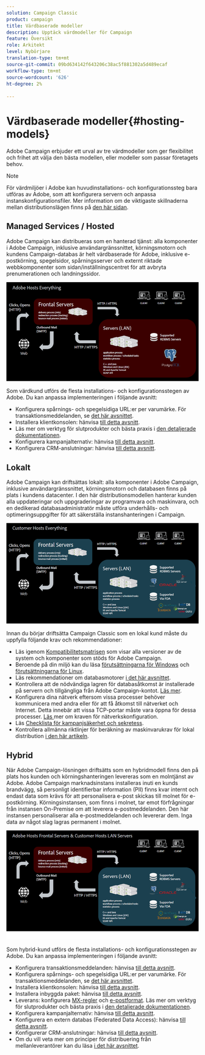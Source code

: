 ```yaml
---
solution: Campaign Classic
product: campaign
title: Värdbaserade modeller
description: Upptäck värdmodeller för Campaign
feature: Översikt
role: Arkitekt
level: Nybörjare
translation-type: tm+mt
source-git-commit: 09bd634142f643206c38ac5f881302a5d489ecaf
workflow-type: tm+mt
source-wordcount: '626'
ht-degree: 2%

---
```



# Värdbaserade modeller{#hosting-models}

Adobe Campaign erbjuder ett urval av tre värdmodeller som ger flexibilitet och frihet att välja den bästa modellen, eller modeller som passar företagets behov.

>[!NOTE]
>
>För värdmiljöer i Adobe kan huvudinstallations- och konfigurationssteg bara utföras av Adobe, som att konfigurera servern och anpassa instanskonfigurationsfiler. Mer information om de viktigaste skillnaderna mellan distributionslägen finns på [den här sidan](../../installation/using/capability-matrix.md).

## Managed Services / Hosted

Adobe Campaign kan distribueras som en hanterad tjänst: alla komponenter i Adobe Campaign, inklusive användargränssnittet, körningsmotorn och kundens Campaign-databas är helt värdbaserade för Adobe, inklusive e-postkörning, spegelsidor, spårningsserver och externt riktade webbkomponenter som sidan/inställningscentret för att avbryta prenumerationen och landningssidor.

![](assets/deployment_hosted.png)

Som värdkund utförs de flesta installations- och konfigurationsstegen av Adobe. Du kan anpassa implementeringen i följande avsnitt:

* Konfigurera spårnings- och spegelsidiga URL:er per varumärke. För transaktionsmeddelanden, se [det här avsnittet](../../message-center/using/configuring-multibranding.md).
* Installera klientkonsolen: hänvisa [till detta avsnitt](../../installation/using/installing-the-client-console.md).
* Läs mer om verktyg för slutprodukter och bästa praxis i [den detaljerade dokumentationen](../../delivery/using/about-deliverability.md).
* Konfigurera kampanjalternativ: hänvisa [till detta avsnitt](../../installation/using/configuring-campaign-options.md).
* Konfigurera CRM-anslutningar: hänvisa [till detta avsnitt](../../platform/using/crm-connectors.md).

## Lokalt

Adobe Campaign kan driftsättas lokalt: alla komponenter i Adobe Campaign, inklusive användargränssnittet, körningsmotorn och databasen finns på plats i kundens datacenter. I den här distributionsmodellen hanterar kunden alla uppdateringar och uppgraderingar av programvara och maskinvara, och en dedikerad databasadministratör måste utföra underhålls- och optimeringsuppgifter för att säkerställa instanshanteringen i Campaign.

![](assets/deployment_onpremise.png)

Innan du börjar driftsätta Campaign Classic som en lokal kund måste du uppfylla följande krav och rekommendationer:

* Läs igenom [Kompatibilitetsmatrisen](../../rn/using/compatibility-matrix.md) som visar alla versioner av de system och komponenter som stöds för Adobe Campaign.
* Beroende på din miljö kan du läsa [förutsättningarna för Windows](../../installation/using/prerequisites-of-campaign-installation-in-windows.md) och [förutsättningarna för Linux](../../installation/using/prerequisites-of-campaign-installation-in-linux.md).
* Läs rekommendationer om databasmotorer [i det här avsnittet](../../installation/using/database.md).
* Kontrollera att de nödvändiga lagren för databasåtkomst är installerade på servern och tillgängliga från Adobe Campaign-kontot. [Läs mer](../../installation/using/application-server.md).
* Konfigurera dina nätverk eftersom vissa processer behöver kommunicera med andra eller för att få åtkomst till nätverket och Internet. Detta innebär att vissa TCP-portar måste vara öppna för dessa processer. [Läs ](../../installation/using/network-configuration.md) mer om kraven för nätverkskonfiguration.
* Läs [Checklista för kampanjsäkerhet och sekretess](https://helpx.adobe.com/se/campaign/kb/acc-security.html).
* Kontrollera allmänna riktlinjer för beräkning av maskinvarukrav för lokal distribution [i den här artikeln](https://helpx.adobe.com/se/campaign/kb/hardware-sizing-guide.html).

## Hybrid

När Adobe Campaign-lösningen driftsätts som en hybridmodell finns den på plats hos kunden och körningshanteringen levereras som en molntjänst av Adobe. Adobe Campaign marknadsinstans installeras inuti en kunds brandvägg, så personligt identifierbar information (PII) finns kvar internt och endast data som krävs för att personalisera e-post skickas till molnet för e-postkörning. Körningsinstansen, som finns i molnet, tar emot förfrågningar från instansen On-Premise om att leverera e-postmeddelanden. Den här instansen personaliserar alla e-postmeddelanden och levererar dem. Inga data av något slag lagras permanent i molnet.

![](assets/deployment_hybrid.png)

Som hybrid-kund utförs de flesta installations- och konfigurationsstegen av Adobe. Du kan anpassa implementeringen i följande avsnitt:

* Konfigurera transaktionsmeddelanden: hänvisa [till detta avsnitt](../../message-center/using/transactional-messaging-architecture.md).
* Konfigurera spårnings- och spegelsidiga URL:er per varumärke. För transaktionsmeddelanden, se [det här avsnittet](../../message-center/using/configuring-multibranding.md).
* Installera klientkonsolen: hänvisa [till detta avsnitt](../../installation/using/installing-the-client-console.md).
* Installera inbyggda paket: hänvisa [till detta avsnitt](../../installation/using/installing-campaign-standard-packages.md).
* Leverans: konfigurera [MX-regler](../../installation/using/email-deliverability.md#mx-configuration) och [e-postformat](../../installation/using/email-deliverability.md#managing-email-formats). Läs mer om verktyg för slutprodukter och bästa praxis i [den detaljerade dokumentationen](../../delivery/using/about-deliverability.md).
* Konfigurera kampanjalternativ: hänvisa [till detta avsnitt](../../installation/using/configuring-campaign-options.md).
* Konfigurera en extern databas (Federated Data Access): hänvisa [till detta avsnitt](../../installation/using/about-fda.md).
* Konfigurerar CRM-anslutningar: hänvisa [till detta avsnitt](../../platform/using/crm-connectors.md).
* Om du vill veta mer om principer för distribuering från mellanleverantörer kan du läsa [i det här avsnittet](../../installation/using/mid-sourcing-deployment.md).
